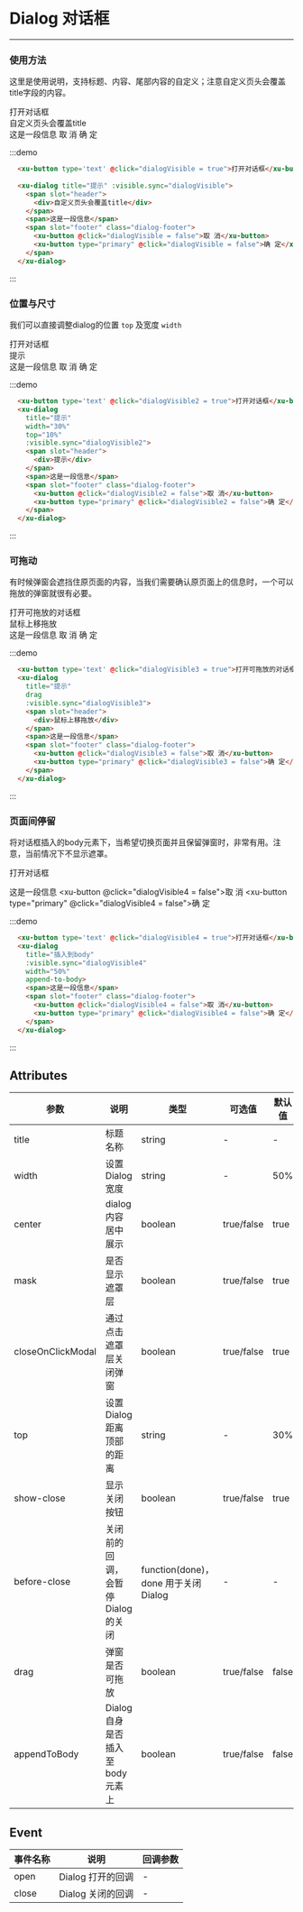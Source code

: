 # Dialog 对话框
<!-- {.md} -->

---
<!-- {.md} -->

### 使用方法
<!-- {.md} -->

这里是使用说明，支持标题、内容、尾部内容的自定义；注意自定义页头会覆盖title字段的内容。

<div class="demo-block">
  <xu-button type='text' @click="dialogVisible = true">打开对话框</xu-button>
  
  <xu-dialog title="提示" :visible.sync="dialogVisible">
    <span slot="header">
      <div>自定义页头会覆盖title</div>
    </span>
    <span>这是一段信息</span>
    <span slot="footer" class="dialog-footer">
      <xu-button @click="dialogVisible = false">取 消</xu-button>
      <xu-button type="primary" @click="dialogVisible = false">确 定</xu-button>
    </span>
  </xu-dialog>
</div>

:::demo
```html
  <xu-button type='text' @click="dialogVisible = true">打开对话框</xu-button>
  
  <xu-dialog title="提示" :visible.sync="dialogVisible">
    <span slot="header">
      <div>自定义页头会覆盖title</div>
    </span>
    <span>这是一段信息</span>
    <span slot="footer" class="dialog-footer">
      <xu-button @click="dialogVisible = false">取 消</xu-button>
      <xu-button type="primary" @click="dialogVisible = false">确 定</xu-button>
    </span>
  </xu-dialog>

```
:::

### 位置与尺寸
<!-- {.md} -->
我们可以直接调整dialog的位置 `top` 及宽度 `width`

<div class="demo-block">
  <xu-button type='text' @click="dialogVisible2 = true">打开对话框</xu-button>
  <xu-dialog 
    title="提示"
    width="30%"
    top="10%"
    :before-close="beforeClose"
    @open="openHandle"
    @close="closeHandle"
    @opened="openedHandle"
    @closed="closedHandle"
    :visible.sync="dialogVisible2">
    <span slot="header">
      <div>提示</div>
    </span>
    <span>这是一段信息</span>
    <span slot="footer" class="dialog-footer">
      <xu-button @click="dialogVisible2 = false">取 消</xu-button>
      <xu-button type="primary" @click="dialogVisible2 = false">确 定</xu-button>
    </span>
  </xu-dialog>
</div>

:::demo
```html
  <xu-button type='text' @click="dialogVisible2 = true">打开对话框</xu-button>
  <xu-dialog 
    title="提示"
    width="30%"
    top="10%"
    :visible.sync="dialogVisible2">
    <span slot="header">
      <div>提示</div>
    </span>
    <span>这是一段信息</span>
    <span slot="footer" class="dialog-footer">
      <xu-button @click="dialogVisible2 = false">取 消</xu-button>
      <xu-button type="primary" @click="dialogVisible2 = false">确 定</xu-button>
    </span>
  </xu-dialog>
```

:::

### 可拖动
<!-- {.md} -->
有时候弹窗会遮挡住原页面的内容，当我们需要确认原页面上的信息时，一个可以拖放的弹窗就很有必要。
<div class="demo-block">
  <xu-button type='text' @click="dialogVisible3 = true">打开可拖放的对话框</xu-button>
  <xu-dialog 
    title="提示"
    drag 
    :visible.sync="dialogVisible3">
    <span slot="header">
      <div>鼠标上移拖放</div>
    </span>
    <span>这是一段信息</span>
    <span slot="footer" class="dialog-footer">
      <xu-button @click="dialogVisible3 = false">取 消</xu-button>
      <xu-button type="primary" @click="dialogVisible3 = false">确 定</xu-button>
    </span>
  </xu-dialog>
</div>

:::demo
```html
  <xu-button type='text' @click="dialogVisible3 = true">打开可拖放的对话框</xu-button>
  <xu-dialog 
    title="提示"
    drag 
    :visible.sync="dialogVisible3">
    <span slot="header">
      <div>鼠标上移拖放</div>
    </span>
    <span>这是一段信息</span>
    <span slot="footer" class="dialog-footer">
      <xu-button @click="dialogVisible3 = false">取 消</xu-button>
      <xu-button type="primary" @click="dialogVisible3 = false">确 定</xu-button>
    </span>
  </xu-dialog>
```

:::

### 页面间停留
<!-- {.md} -->
将对话框插入的body元素下，当希望切换页面并且保留弹窗时，非常有用。注意，当前情况下不显示遮罩。

<div class="demo-block">
  <xu-button type='text' @click="dialogVisible4 = true">打开对话框</xu-button>
  
  <xu-dialog
    title="插入到body"
    :visible.sync="dialogVisible4"
    append-to-body>
    <span>这是一段信息</span>
    <span slot="footer" class="dialog-footer">
      <xu-button @click="dialogVisible4 = false">取 消</xu-button>
      <xu-button type="primary" @click="dialogVisible4 = false">确 定</xu-button>
    </span>
  </xu-dialog>
</div>

:::demo
```html
  <xu-button type='text' @click="dialogVisible4 = true">打开对话框</xu-button>
  <xu-dialog
    title="插入到body"
    :visible.sync="dialogVisible4"
    width="50%"
    append-to-body>
    <span>这是一段信息</span>
    <span slot="footer" class="dialog-footer">
      <xu-button @click="dialogVisible4 = false">取 消</xu-button>
      <xu-button type="primary" @click="dialogVisible4 = false">确 定</xu-button>
    </span>
  </xu-dialog>
```
:::

## Attributes
<!-- {.md} -->
| 参数      | 说明    | 类型      | 可选值       | 默认值   |
|---------- |-------- |---------- |-------------  |-------- |
| title     | 标题名称  | string  | -          |    -     |
| width     | 设置Dialog宽度  | string | -          | 50% |
| center      | dialog内容居中展示  | boolean | true/false | true |
| mask      | 是否显示遮罩层  | boolean | true/false | true |
| closeOnClickModal | 通过点击遮罩层关闭弹窗 | boolean | true/false | true |
| top       | 设置Dialog距离顶部的距离  | string | - | 30% |
| show-close | 显示关闭按钮 | boolean | true/false | true |
| before-close | 关闭前的回调，会暂停 Dialog 的关闭 | function(done)，done 用于关闭 Dialog | - | - |
| drag | 弹窗是否可拖放 | boolean | true/false | false |
| appendToBody | Dialog 自身是否插入至 body 元素上 | boolean | true/false | false |

## Event
<!-- {.md} -->
| 事件名称      | 说明    | 回调参数 |
|---------- |-------- |---------- |
| open | Dialog 打开的回调  |  -     |
| close | Dialog 关闭的回调  |  -     |


<script>
  export default{
    data(){
      return {
        dialogVisible: false,
        dialogVisible2: false,
        dialogVisible3: false,
        dialogVisible4: false
      }
    },
    mounted(){
     
    },
    methods: {
      beforeClose(done){
        console.log("确定要关闭吗")
        done()
      },
      openHandle(){
        console.log("打开了弹窗")
      },
      closeHandle(){
        console.log("关闭了弹窗")
      },
      openedHandle(){
        console.log("打开后")
      },
      closedHandle(){
        console.log("关闭后")
      }
    }
  }
</script>
<style lang="scss">
  .dialog-footer {
    button:first-child {
      margin-right: 10px;
    }
  }
</style>